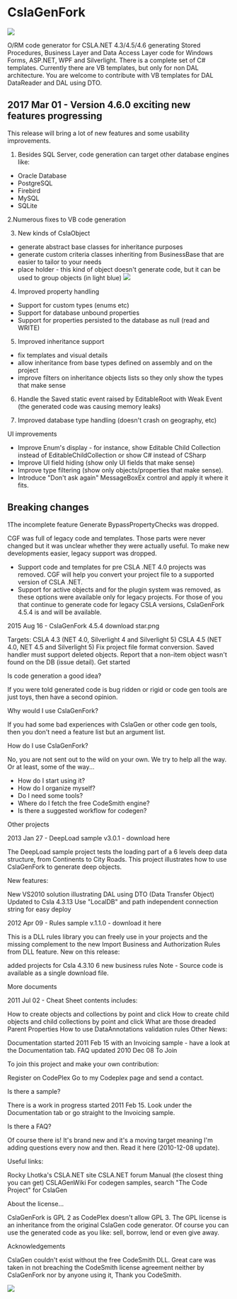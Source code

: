 CslaGenFork
===

![](https://raw.github.com/CslaGenFork/CslaGenFork/master/Support/Logos/Project-Logo-final.gif)

O/RM code generator for CSLA.NET 4.3/4.5/4.6 generating Stored Procedures, Business Layer and Data Access Layer code for Windows Forms, ASP.NET, WPF and Silverlight.
There is a complete set of C# templates. Currently there are VB templates, but only for non DAL architecture. You are welcome to contribute with VB templates for DAL DataReader and DAL using DTO.

2017 Mar 01 - Version 4.6.0 exciting new features progressing
---

This release will bring a lot of new features and some usability improvements.

1. Besides SQL Server, code generation can target other database engines like:
- Oracle Database
- PostgreSQL
- Firebird
- MySQL
- SQLite

2.Numerous fixes to VB code generation

3. New kinds of CslaObject
- generate abstract base classes for inheritance purposes
- generate custom criteria classes inheriting from BusinessBase that are easier to tailor to your needs
- place holder - this kind of object doesn't generate code, but it can be used to group objects (in light blue)
![](https://raw.github.com/CslaGenFork/CslaGenFork/master/Support/Home/Home_CGF-PlaceHolder.png)

4. Improved property handling
- Support for custom types (enums etc)
- Support for database unbound properties
- Support for properties persisted to the database as null (read and WRITE)

5. Improved inheritance support
- fix templates and visual details
- allow inheritance from base types defined on assembly and on the project 
- improve filters on inheritance objects lists so they only show the types that make sense

6. Handle the Saved static event raised by EditableRoot with Weak Event (the generated code was causing memory leaks)

7. Improved database type handling (doesn't crash on geography, etc)

UI improvements

- Improve Enum's display - for instance, show Editable Child Collection instead of EditableChildCollection or show C# instead of CSharp
- Improve UI field hiding (show only UI fields that make sense)
- Improve type filtering (show only objects/properties that make sense).
- Introduce "Don't ask again" MessageBoxEx control and apply it where it fits.

Breaking changes
-

1The incomplete feature Generate BypassPropertyChecks was dropped.

CGF was full of legacy code and templates. Those parts were never changed but it was unclear whether they were actually useful. To make new developments easier, legacy support was dropped.
- Support code and templates for pre CSLA .NET 4.0 projects was removed. CGF will help you convert your project file to a supported version of CSLA .NET.
- Support for active objects and for the plugin system was removed, as these options were available only for legacy projects.
For those of you that continue to generate code for legacy CSLA versions, CslaGenFork 4.5.4 is and will be available.

 

2015 Aug 16 - CslaGenFork 4.5.4 download star.png

Targets:
CSLA 4.3 (NET 4.0, Silverlight 4 and Silverlight 5)
CSLA 4.5 (NET 4.0, NET 4.5 and Silverlight 5)
Fix project file format conversion.
Saved handler must support deleted objects.
Report that a non-item object wasn't found on the DB (issue detail).
Get started

Is code generation a good idea?

If you were told generated code is bug ridden or rigid or code gen tools are just toys, then have a second opinion.

Why would I use CslaGenFork?

If you had some bad experiences with CslaGen or other code gen tools, then you don't need a feature list but an argument list.

How do I use CslaGenFork?

No, you are not sent out to the wild on your own. We try to help all the way. Or at least, some of the way...
- How do I start using it?
- How do I organize myself?
- Do I need some tools?
- Where do I fetch the free CodeSmith engine?
- Is there a suggested workflow for codegen?

Other projects

2013 Jan 27 - DeepLoad sample v3.0.1 - download here

The DeepLoad sample project tests the loading part of a 6 levels deep data structure, from Continents to City Roads. This project illustrates how to use CslaGenFork to generate deep objects.

New features:

New VS2010 solution illustrating DAL using DTO (Data Transfer Object)
Updated to Csla 4.3.13
Use "LocalDB" and path independent connection string for easy deploy
 

2012 Apr 09 - Rules sample v.1.1.0 - download it here

This is a DLL rules library you can freely use in your projects and the missing complement to the new Import Business and Authorization Rules from DLL feature.
New on this release:

added projects for Csla 4.3.10
6 new business rules
Note - Source code is available as a single download file.

More documents

2011 Jul 02 - Cheat Sheet contents includes:

How to create objects and collections by point and click
How to create child objects and child collections by point and click
What are those dreaded Parent Properties
How to use DataAnnotations validation rules
Other News:

Documentation started 2011 Feb 15 with an Invoicing sample - have a look at the Documentation tab.
FAQ updated 2010 Dec 08
To Join

To join this project and make your own contribution:

Register on CodePlex
Go to my Codeplex page and send a contact.
 

Is there a sample?

There is a work in progress started 2011 Feb 15. Look under the Documentation tab or go straight to the Invoicing sample.


Is there a FAQ?

Of course there is! It's brand new and it's a moving target meaning I'm adding questions every now and then.
Read it here (2010-12-08 update).

Useful links:

Rocky Lhotka's CSLA.NET site
CSLA.NET forum
Manual (the closest thing you can get) CSLAGenWiki
For codegen samples, search "The Code Project" for CslaGen

About the license...

CslaGenFork is GPL 2 as CodePlex doesn't allow GPL 3. The GPL license is an inheritance from the original CslaGen code generator. Of course you can use the generated code as you like: sell, borrow, lend or even give away.

Acknowledgements

CslaGen couldn't exist without the free CodeSmith DLL. Great care was taken in not breaching the CodeSmith license agreement neither by CslaGenFork nor by anyone using it, Thank you CodeSmith.

![](https://raw.github.com/CslaGenFork/CslaGenFork/master/Support/Home/Home_ReSharper.png)
